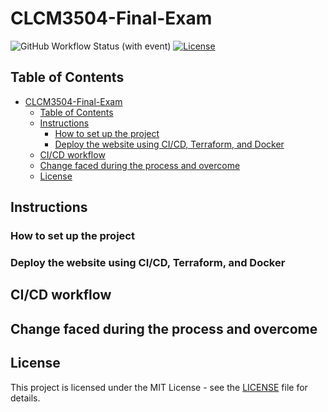 # CLCM3504-Final-Exam

![GitHub Workflow Status (with event)](https://img.shields.io/github/actions/workflow/status/s-tanthikun802/CLCM3504-Final-Exam/main.yml)
[![License](https://img.shields.io/badge/License-MIT-blue.svg)](LICENSE)

## Table of Contents

- [CLCM3504-Final-Exam](#clcm3504-final-exam)
  - [Table of Contents](#table-of-contents)
  - [Instructions](#instructions)
    - [How to set up the project](#how-to-set-up-the-project)
    - [Deploy the website using CI/CD, Terraform, and Docker](#deploy-the-website-using-cicd-terraform-and-docker)
  - [CI/CD workflow](#cicd-workflow)
  - [Change faced during the process and overcome](#change-faced-during-the-process-and-overcome)
  - [License](#license)

## Instructions

### How to set up the project

### Deploy the website using CI/CD, Terraform, and Docker

## CI/CD workflow

## Change faced during the process and overcome

## License
This project is licensed under the MIT License - see the [LICENSE](LICENSE) file for details.